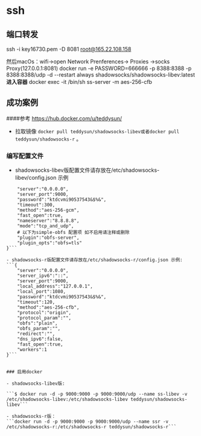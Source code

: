 # ssh

## 端口转发
ssh -i key16730.pem -D 8081 root@165.22.108.158

然后macOs：wifi->open Network Prenferences-> Proxies ->socks Proxy(127.0.0.1:8081)
docker run -e PASSWORD=666666 -p 8388:8388 -p 8388:8388/udp -d --restart always shadowsocks/shadowsocks-libev:latest
**进入容器**
docker exec -it  <containerID> /bin/sh 
ss-server -m aes-256-cfb



## 成功案例
####参考
https://hub.docker.com/u/teddysun/

- 拉取镜像 
```docker pull teddysun/shadowsocks-libev或者docker pull teddysun/shadowsocks-r```
。

### 编写配置文件
- shadowsocks-libev版配置文件请存放在/etc/shadowsocks-libev/config.json 示例
```{
    "server":"0.0.0.0",
    "server_port":9000,
    "password":"ktdcvmi90537543&$%&",
    "timeout":300,
    "method":"aes-256-gcm",
    "fast_open":true,
    "nameserver":"8.8.8.8",
    "mode":"tcp_and_udp",
    # 以下为simple-obfs 配置项 如不启用请注释或删除
    "plugin":"obfs-server",
    "plugin_opts":"obfs=tls"
}```

- shadowsocks-r版配置文件请存放在/etc/shadowsocks-r/config.json 示例:
```{
    "server":"0.0.0.0",
    "server_ipv6":"::",
    "server_port":9000,
    "local_address":"127.0.0.1",
    "local_port":1080,
    "password":"ktdcvmi90537543&$%&",
    "timeout":120,
    "method":"aes-256-cfb",
    "protocol":"origin",
    "protocol_param":"",
    "obfs":"plain",
    "obfs_param":"",
    "redirect":"",
    "dns_ipv6":false,
    "fast_open":true,
    "workers":1
}```


### 启用docker

- shadowsocks-libev版:

```$ docker run -d -p 9000:9000 -p 9000:9000/udp --name ss-libev -v /etc/shadowsocks-libev:/etc/shadowsocks-libev teddysun/shadowsocks-libev```

- shadowsocks-r版：
```docker run -d -p 9000:9000 -p 9000:9000/udp --name ssr -v /etc/shadowsocks-r:/etc/shadowsocks-r teddysun/shadowsocks-r```
